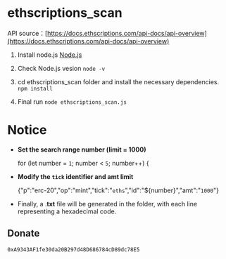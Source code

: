# ethscriptions_scan
API source：[https://docs.ethscriptions.com/api-docs/api-overview](https://docs.ethscriptions.com/api-docs/api-overview)

1. Install node.js [Node.js](https://nodejs.org/en/download)    

2. Check Node.js vesion
`node -v`

3. cd ethscriptions_scan folder and install the necessary dependencies. `npm install`

4. Final run `node ethscriptions_scan.js `

# Notice
- **Set the search range number (limit = 1000)**

  for (let number = `1`; number < `5`; number++) {

- **Modify the `tick` identifier and amt limit**

  {"p":"erc-20","op":"mint","tick":"`eths`","id":"${number}","amt":"`1000`"}

- Finally, a .**txt** file will be generated in the folder, with each line representing a hexadecimal code.

## Donate  
```
0xA9343AF1fe30da20B297d48D686784cD89dc78E5
```
